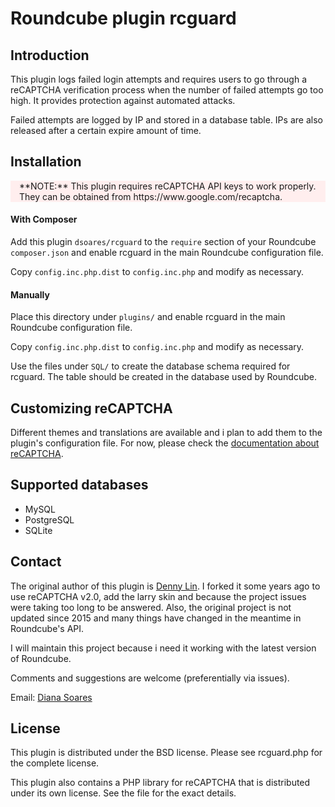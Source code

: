 # Roundcube plugin rcguard

## Introduction
This plugin logs failed login attempts and requires users to go through
a reCAPTCHA verification process when the number of failed attempts go
too high. It provides protection against automated attacks.

Failed attempts are logged by IP and stored in a database table.
IPs are also released after a certain expire amount of time.


## Installation

<div style="background-color:#fee;padding:0 1em">
**NOTE:** This plugin requires reCAPTCHA API keys to work properly.
They can be obtained from https://www.google.com/recaptcha.

</div>

#### With Composer

Add this plugin `dsoares/rcguard` to the `require` section of your Roundcube
`composer.json` and enable rcguard in the main Roundcube configuration file.

Copy `config.inc.php.dist` to `config.inc.php` and modify as necessary.

#### Manually

Place this directory under `plugins/` and enable rcguard in the main
Roundcube configuration file.

Copy `config.inc.php.dist` to `config.inc.php` and modify as necessary.

Use the files under `SQL/` to create the database schema required for
rcguard. The table should be created in the database used by Roundcube.


## Customizing reCAPTCHA

Different themes and translations are available and i plan to add them to the
plugin's configuration file. For now, please check the [documentation about reCAPTCHA](recaptcha-doc).


## Supported databases

- MySQL
- PostgreSQL
- SQLite


## Contact

The original author of this plugin is [Denny Lin](dennylin). I forked it some
years ago to use reCAPTCHA v2.0, add the larry skin and because the project
issues were taking too long to be answered. Also, the original project is not
updated since 2015 and many things have changed in the meantime in Roundcube's API.

I will maintain this project because i need it working with the latest
version of Roundcube.

Comments and suggestions are welcome (preferentially via issues).

Email: [Diana Soares][email]

[email]: mailto:diana.soares@gmail.com
[dennylin]: https://github.com/dennylin93
[recaptcha-doc]: https://developers.google.com/recaptcha/intro


## License

This plugin is distributed under the BSD license. Please see rcguard.php
for the complete license.

This plugin also contains a PHP library for reCAPTCHA that is
distributed under its own license. See the file for the exact details.

